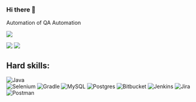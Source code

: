 ### Hi there 👋

Automation of QA Automation


![](http://github-profile-summary-cards.vercel.app/api/cards/profile-details?username=ITrue33&theme=default)

<!--
<picture>
  <source
    srcset="https://github-readme-stats.vercel.app/api?username=ITrue33&show_icons=true&theme=dark"
    media="(prefers-color-scheme: dark)"
  />
  <source
    srcset="https://github-readme-stats.vercel.app/api?username=ITrue33&show_icons=true"
    media="(prefers-color-scheme: light), (prefers-color-scheme: no-preference)"
  />
  <img src="https://github-readme-stats.vercel.app/api?username=ITrue33&show_icons=true" />
</picture> 
-->

![](http://github-profile-summary-cards.vercel.app/api/cards/stats?username=ITrue33&theme=default)
![](http://github-profile-summary-cards.vercel.app/api/cards/repos-per-language?username=ITrue33&theme=default)


<!--
<picture>
  <source
    srcset="https://github-profile-summary-cards.vercel.app/api/cards/repos-per-language?username=ITrue33&theme=default"
    media="(prefers-color-scheme: dark)"
  />
  <source
    srcset="https://github-profile-summary-cards.vercel.app/api/cards/repos-per-language?username=ITrue33&text_color=768390&hide_progress=true"
    media="(prefers-color-scheme: light), (prefers-color-scheme: no-preference)"
  />
  <img src="https://github-readme-stats.vercel.app/api?username=ITrue33&show_icons=true" />
</picture> 
-->


## Hard skills:
![Java](https://img.shields.io/badge/java-%23ED8B00.svg?style=for-the-badge&logo=openjdk&logoColor=white) 	
![Selenium](https://img.shields.io/badge/-selenium-%43B02A?style=for-the-badge&logo=selenium&logoColor=white)
![Gradle](https://img.shields.io/badge/Gradle-02303A.svg?style=for-the-badge&logo=Gradle&logoColor=white)
![MySQL](https://img.shields.io/badge/mysql-%2300f.svg?style=for-the-badge&logo=mysql&logoColor=white)
![Postgres](https://img.shields.io/badge/postgres-%23316192.svg?style=for-the-badge&logo=postgresql&logoColor=white)
![Bitbucket](https://img.shields.io/badge/bitbucket-%230047B3.svg?style=for-the-badge&logo=bitbucket&logoColor=white)
![Jenkins](https://img.shields.io/badge/jenkins-%232C5263.svg?style=for-the-badge&logo=jenkins&logoColor=white)
![Jira](https://img.shields.io/badge/jira-%230A0FFF.svg?style=for-the-badge&logo=jira&logoColor=white)
![Postman](https://img.shields.io/badge/Postman-FF6C37?style=for-the-badge&logo=postman&logoColor=white)


<!--
**ITrue33/ITrue33** is a ✨ _special_ ✨ repository because its `README.md` (this file) appears on your GitHub profile.

Here are some ideas to get you started:

- 🔭 I’m currently working on ...
- 🌱 I’m currently learning ...
- 👯 I’m looking to collaborate on ...
- 🤔 I’m looking for help with ...
- 💬 Ask me about ...
- 📫 How to reach me: ...
- 😄 Pronouns: ...
- ⚡ Fun fact: ...
Icons for skills: https://github.com/Ileriayo/markdown-badges#table-of-contents 
-->
